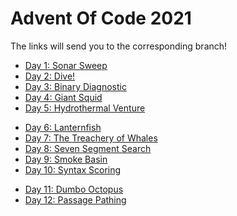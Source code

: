 # Advent Of Code 2021
The links will send you to the corresponding branch!

- [Day 1: Sonar Sweep]
- [Day 2: Dive!]
- [Day 3: Binary Diagnostic]
- [Day 4: Giant Squid]
- [Day 5: Hydrothermal Venture]
* [Day 6: Lanternfish]
* [Day 7: The Treachery of Whales]
* [Day 8: Seven Segment Search]
* [Day 9: Smoke Basin]
* [Day 10: Syntax Scoring]
- [Day 11: Dumbo Octopus]
- [Day 12: Passage Pathing]
 
[Day 1: Sonar Sweep]: https://github.com/BluntKatana/AdventOfCode/tree/1-December
[Day 2: Dive!]: https://github.com/BluntKatana/AdventOfCode/tree/2-December
[Day 3: Binary Diagnostic]: https://github.com/BluntKatana/AdventOfCode/tree/3-December
[Day 4: Giant Squid]: https://github.com/BluntKatana/AdventOfCode/tree/4-December
[Day 5: Hydrothermal Venture]: https://github.com/BluntKatana/AdventOfCode/tree/5-December
[Day 6: Lanternfish]: https://github.com/BluntKatana/AdventOfCode/tree/6-December
[Day 7: The Treachery of Whales]: https://github.com/BluntKatana/AdventOfCode/tree/7-December
[Day 8: Seven Segment Search]: https://github.com/BluntKatana/AdventOfCode/tree/8-December
[Day 9: Smoke Basin]: https://github.com/BluntKatana/AdventOfCode/tree/9-December
[Day 10: Syntax Scoring]: https://github.com/BluntKatana/AdventOfCode/tree/10-December
[Day 11: Dumbo Octopus]: https://github.com/BluntKatana/AdventOfCode/tree/11-December
[Day 12: Passage Pathing]: https://github.com/BluntKatana/AdventOfCode/tree/12-December
[13-December]: https://github.com/BluntKatana/AdventOfCode/tree/13-December
[14-December]: https://github.com/BluntKatana/AdventOfCode/tree/14-December
[15-December]: https://github.com/BluntKatana/AdventOfCode/tree/15-December
[16-December]: https://github.com/BluntKatana/AdventOfCode/tree/16-December
[17-December]: https://github.com/BluntKatana/AdventOfCode/tree/17-December
[18-December]: https://github.com/BluntKatana/AdventOfCode/tree/18-December
[19-December]: https://github.com/BluntKatana/AdventOfCode/tree/19-December
[20-December]: https://github.com/BluntKatana/AdventOfCode/tree/20-December
[21-December]: https://github.com/BluntKatana/AdventOfCode/tree/21-December
[22-December]: https://github.com/BluntKatana/AdventOfCode/tree/22-December
[23-December]: https://github.com/BluntKatana/AdventOfCode/tree/23-December
[24-December]: https://github.com/BluntKatana/AdventOfCode/tree/24-December
[25-December]: https://github.com/BluntKatana/AdventOfCode/tree/25-December
